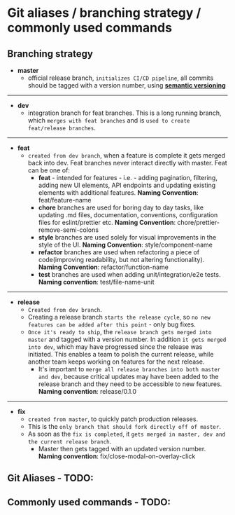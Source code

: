 # Git aliases / branching strategy / commonly used commands

## Branching strategy

- **master**
  - official release branch, `initializes CI/CD pipeline`, all commits should be
    tagged with a version number, using
    [**semantic versioning**](https://semver.org/)

---

- **dev**
  - integration branch for feat branches. This is a long running branch, which
    `merges with feat branches` and is `used to create feat/release branches`.

---

- **feat**
  - `created from dev branch`, when a feature is complete it gets merged back
    into dev. Feat branches never interact directly with master. Feat can be one
    of:
    - **feat** - intended for features - i.e. - adding pagination, filtering,
      adding new UI elements, API endpoints and updating existing elements with
      additional features. **Naming Convention**: feat/feature-name
    - **chore** branches are used for boring day to day tasks, like updating .md
      files, documentation, conventions, configuration files for eslint/prettier
      etc. **Naming Convention**: chore/prettier-remove-semi-colons
    - **style** branches are used solely for visual improvements in the style of
      the UI. **Naming Convention**: style/component-name
    - **refactor** branches are used when refactoring a piece of code(improving
      readability, but not altering functionality). **Naming Convention**:
      refactor/function-name
    - **test** branches are used when adding unit/integration/e2e tests.
      **Naming convention**: test/file-name-unit

---

- **release**
  - `Created from dev branch`.
  - Creating a release branch `starts the release cycle`, so
    `no new features can be added after this point` - only bug fixes.
  - `Once it's ready to ship`, the `release branch gets merged into master` and
    tagged with a version number. In addition `it gets merged into dev`, which
    may have progressed since the release was initiated. This enables a team to
    polish the current release, while another team keeps working on features for
    the next release.
    - It's important to `merge all release branches into both master and dev`,
      because critical updates may have been added to the release branch and
      they need to be accessible to new features. **Naming convention**:
      release/0.1.0

---

- **fix**
  - `created from master`, to quickly patch production releases.
  - This is the `only branch that should fork directly off of master`.
  - As soon as the `fix is completed`, it
    `gets merged in master, dev and the current release branch`.
    - Master then gets tagged with an updated version number. **Naming
      convention**: fix/close-modal-on-overlay-click

## Git Aliases - TODO:

## Commonly used commands - TODO:
